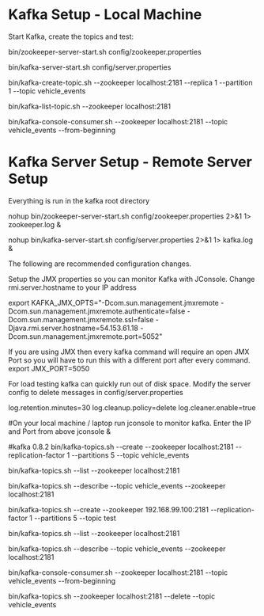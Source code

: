 Kafka Setup - Local Machine
==============================

Start Kafka, create the topics and test:

bin/zookeeper-server-start.sh config/zookeeper.properties

bin/kafka-server-start.sh config/server.properties

bin/kafka-create-topic.sh --zookeeper localhost:2181 --replica 1 --partition 1 --topic vehicle_events

bin/kafka-list-topic.sh --zookeeper localhost:2181

bin/kafka-console-consumer.sh --zookeeper localhost:2181 --topic vehicle_events --from-beginning

Kafka Server Setup - Remote Server Setup
===================================

Everything is run in the kafka root directory

nohup bin/zookeeper-server-start.sh config/zookeeper.properties  2>&1 1> zookeeper.log &

nohup bin/kafka-server-start.sh config/server.properties 2>&1 1> kafka.log &

The following are recommended configuration changes.

Setup the JMX properties so you can monitor Kafka with JConsole.  Change rmi.server.hostname to your IP address

export KAFKA_JMX_OPTS="-Dcom.sun.management.jmxremote -Dcom.sun.management.jmxremote.authenticate=false  -Dcom.sun.management.jmxremote.ssl=false -Djava.rmi.server.hostname=54.153.61.18 -Dcom.sun.management.jmxremote.port=5052"

If you are using JMX then every kafka command will require an open JMX Port so you will have to run this with a different port after every command.
export JMX_PORT=5050

For load testing kafka can quickly run out of disk space.  Modify the server config to delete messages in config/server.properties

log.retention.minutes=30
log.cleanup.policy=delete
log.cleaner.enable=true


#On your local machine / laptop run jconsole to monitor kafka.  Enter the IP and Port from above
jconsole &


#kafka 0.8.2
bin/kafka-topics.sh --create --zookeeper localhost:2181 --replication-factor 1 --partitions 5 --topic vehicle_events

bin/kafka-topics.sh --list --zookeeper localhost:2181

bin/kafka-topics.sh --describe --topic vehicle_events --zookeeper localhost:2181


bin/kafka-topics.sh --create --zookeeper 192.168.99.100:2181 --replication-factor 1 --partitions 5 --topic test

bin/kafka-topics.sh --list --zookeeper localhost:2181

bin/kafka-topics.sh --describe --topic vehicle_events --zookeeper localhost:2181

bin/kafka-console-consumer.sh --zookeeper localhost:2181 --topic vehicle_events --from-beginning


bin/kafka-topics.sh --zookeeper localhost:2181 --delete --topic vehicle_events
